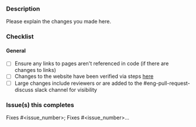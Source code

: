 ### Description

Please explain the changes you made here.

### Checklist

#### General

- [ ] Ensure any links to pages aren't referenced in code (if there are changes to links)
- [ ] Changes to the website have been verified via steps [here](https://github.com/civiform/docs/blob/pull-request-template/website/README.md#1-run-the-website-locally)
- [ ] Large changes include reviewers or are added to the #eng-pull-request-discuss slack channel for visibility

### Issue(s) this completes

Fixes #<issue_number>; Fixes #<issue_number>...

